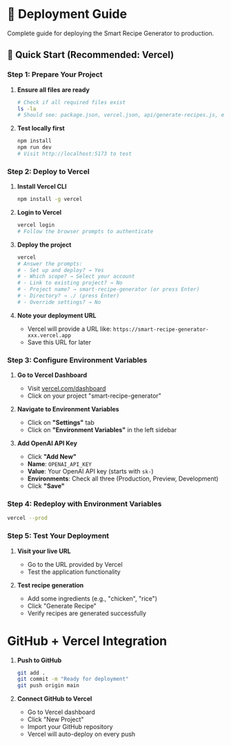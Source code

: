 # 🚀 Deployment Guide

Complete guide for deploying the Smart Recipe Generator to production.


## 🎯 Quick Start (Recommended: Vercel)

### Step 1: Prepare Your Project

1. **Ensure all files are ready**
   ```bash
   # Check if all required files exist
   ls -la
   # Should see: package.json, vercel.json, api/generate-recipes.js, etc.
   ```

2. **Test locally first**
   ```bash
   npm install
   npm run dev
   # Visit http://localhost:5173 to test
   ```

### Step 2: Deploy to Vercel

1. **Install Vercel CLI**
   ```bash
   npm install -g vercel
   ```

2. **Login to Vercel**
   ```bash
   vercel login
   # Follow the browser prompts to authenticate
   ```

3. **Deploy the project**
   ```bash
   vercel
   # Answer the prompts:
   # - Set up and deploy? → Yes
   # - Which scope? → Select your account
   # - Link to existing project? → No
   # - Project name? → smart-recipe-generator (or press Enter)
   # - Directory? → ./ (press Enter)
   # - Override settings? → No
   ```

4. **Note your deployment URL**
   - Vercel will provide a URL like: `https://smart-recipe-generator-xxx.vercel.app`
   - Save this URL for later

### Step 3: Configure Environment Variables

1. **Go to Vercel Dashboard**
   - Visit [vercel.com/dashboard](https://vercel.com/dashboard)
   - Click on your project "smart-recipe-generator"

2. **Navigate to Environment Variables**
   - Click on **"Settings"** tab
   - Click on **"Environment Variables"** in the left sidebar

3. **Add OpenAI API Key**
   - Click **"Add New"**
   - **Name**: `OPENAI_API_KEY`
   - **Value**: Your OpenAI API key (starts with `sk-`)
   - **Environments**: Check all three (Production, Preview, Development)
   - Click **"Save"**

### Step 4: Redeploy with Environment Variables

```bash
vercel --prod
```

### Step 5: Test Your Deployment

1. **Visit your live URL**
   - Go to the URL provided by Vercel
   - Test the application functionality

2. **Test recipe generation**
   - Add some ingredients (e.g., "chicken", "rice")
   - Click "Generate Recipe"
   - Verify recipes are generated successfully


# GitHub + Vercel Integration

1. **Push to GitHub**
   ```bash
   git add .
   git commit -m "Ready for deployment"
   git push origin main
   ```

2. **Connect GitHub to Vercel**
   - Go to Vercel dashboard
   - Click "New Project"
   - Import your GitHub repository
   - Vercel will auto-deploy on every push
